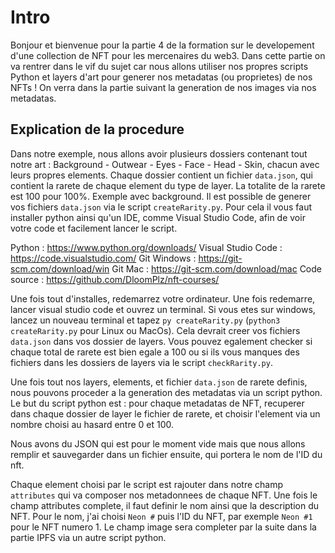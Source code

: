 # Intro

Bonjour et bienvenue pour la partie 4 de la formation sur le developement d'une collection de NFT pour les mercenaires du web3. Dans cette partie on va rentrer dans le vif du sujet car nous allons utiliser nos propres scripts Python et layers d'art pour generer nos metadatas (ou proprietes) de nos NFTs ! On verra dans la partie suivant la generation de nos images via nos metadatas.

## Explication de la procedure

Dans notre exemple, nous allons avoir plusieurs dossiers contenant tout notre art : Background - Outwear - Eyes - Face - Head - Skin, chacun avec leurs propres elements.
Chaque dossier contient un fichier `data.json`, qui contient la rarete de chaque element du type de layer.
La totalite de la rarete est 100 pour 100%.
Exemple avec background.
Il est possible de generer vos fichiers `data.json` via le script `createRarity.py`.
Pour cela il vous faut installer python ainsi qu'un IDE, comme Visual Studio Code, afin de voir votre code et facilement lancer le script.

Python : https://www.python.org/downloads/
Visual Studio Code : https://code.visualstudio.com/
Git Windows : https://git-scm.com/download/win
Git Mac : https://git-scm.com/download/mac
Code source : https://github.com/DloomPlz/nft-courses/

Une fois tout d'installes, redemarrez votre ordinateur.
Une fois redemarre, lancer visual studio code et ouvrez un terminal.
Si vous etes sur windows, lancez un nouveau terminal et tapez `py createRarity.py` (`python3 createRarity.py` pour Linux ou MacOs).
Cela devrait creer vos fichiers `data.json` dans vos dossier de layers.
Vous pouvez egalement checker si chaque total de rarete est bien egale a 100 ou si ils vous manques des fichiers dans les dossiers de layers via le script `checkRarity.py`.

Une fois tout nos layers, elements, et fichier `data.json` de rarete definis, nous pouvons proceder a la generation des metadatas via un script python.
Le but du script python est : pour chaque metadatas de NFT, recuperer dans chaque dossier de layer le fichier de rarete, et choisir l'element via un nombre choisi au hasard entre 0 et 100.

Nous avons du JSON qui est pour le moment vide mais que nous allons remplir et sauvegarder dans un fichier ensuite, qui portera le nom de l'ID du nft.

Chaque element choisi par le script est rajouter dans notre champ `attributes` qui va composer nos metadonnees de chaque NFT.
Une fois le champ attributes complete, il faut definir le nom ainsi que la description du NFT. Pour le nom, j'ai choisi `Neon #` puis l'ID du NFT, par exemple `Neon #1` pour le NFT numero 1.
Le champ image sera completer par la suite dans la partie IPFS via un autre script python.







